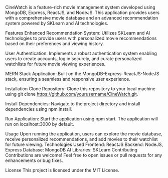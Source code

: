 CineWatch is a feature-rich movie management system developed using MongoDB, Express, ReactJS, and NodeJS. This application provides users with a comprehensive movie database and an advanced recommendation system powered by SKLearn and AI technologies.

Features
Enhanced Recommendation System: Utilizes SKLearn and AI technologies to provide users with personalized movie recommendations based on their preferences and viewing history.

User Authentication: Implements a robust authentication system enabling users to create accounts, log in securely, and curate personalized watchlists for future movie viewing experiences.

MERN Stack Application: Built on the MongoDB-Express-ReactJS-NodeJS stack, ensuring a seamless and responsive user experience.

Installation
Clone Repository: Clone this repository to your local machine using git clone https://github.com/yourusername/CineWatch.git.

Install Dependencies: Navigate to the project directory and install dependencies using npm install.

Run Application: Start the application using npm start. The application will run on localhost:3000 by default.

Usage
Upon running the application, users can explore the movie database, receive personalized recommendations, and add movies to their watchlist for future viewing.
Technologies Used
Frontend: ReactJS
Backend: NodeJS, Express
Database: MongoDB
AI Libraries: SKLearn
Contributing
Contributions are welcome! Feel free to open issues or pull requests for any enhancements or bug fixes.

License
This project is licensed under the MIT License.


